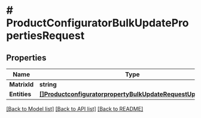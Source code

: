 # # ProductConfiguratorBulkUpdatePropertiesRequest


## Properties 


Name | Type | Description | Notes
------------ | ------------- | ------------- | -------------
**MatrixId**| **string** |   | [optional]
**Entities**| [**[]ProductconfiguratorpropertyBulkUpdateRequestUpdateEntity**](ProductconfiguratorpropertyBulkUpdateRequestUpdateEntity.md) |   | [optional]


[[Back to Model list]](../../README.md#models) [[Back to API list]](../../README.md#endpoints) [[Back to README]](../../README.md)

